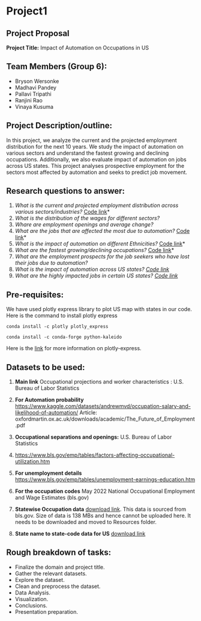 # Project1

## Project Proposal
**Project Title:** Impact of Automation on Occupations in US

## Team Members (Group 6):
* Bryson Wersonke
* Madhavi Pandey
* Pallavi Tripathi
* Ranjini Rao
* Vinaya Kusuma
 
## Project Description/outline:
In this project, we analyze the current and the projected employment distribution for the next 10 years. We study the impact of automation on various sectors  and understand the fastest growing and declining occupations. Additionally, we also evaluate impact of automation on jobs across US states. This project analyses prospective employment for the sectors most affected by automation and seeks to predict job movement.

## Research questions to answer:
1.	*What is the current and projected employment distribution across various sectors/industries?* [Code link](https://github.com/vinaya-kusuma/Project1/blob/main/Occupation_Analysis.ipynb)*
2.	*What is the distribution of the wages for different sectors?*
3.	*Whare are employment openings and average change?*
4.	*What are the jobs that are affected the most due to automation?* [Code link](https://github.com/vinaya-kusuma/Project1/blob/main/Occupation_Analysis.ipynb)*
5.  *What is the impact of automation on different Ethnicities?* [Code link](https://github.com/vinaya-kusuma/Project1/blob/main/Ethnicity_Occupation_Analysis.ipynb)*
6.	*What are the fastest growing/declining occupations?* [Code link](https://github.com/vinaya-kusuma/Project1/blob/main/Occupation_Analysis.ipynb)*
7.	*What are the employment prospects for the job seekers who have lost their jobs due to automation?*
8.	*What is the impact of automation across US states? [Code link](https://github.com/vinaya-kusuma/Project1/blob/main/Automation_Analysis_by_state.ipynb)*
9.	*What are the highly impacted jobs in certain US states? [Code link](https://github.com/vinaya-kusuma/Project1/blob/main/Automation_Analysis_by_state.ipynb)*

## Pre-requisites:
We have used plotly express library to plot US map with states in our code. Here is the command to install plotly express
```
conda install -c plotly plotly_express
```
```
conda install -c conda-forge python-kaleido
```
Here is the [link](https://pypi.org/project/plotly-express/) for more information on plotly-express.

## Datasets to be used:
1.	**Main link**
Occupational projections and worker characteristics : U.S. Bureau of Labor Statistics

2.	**For Automation probability**
https://www.kaggle.com/datasets/andrewmvd/occupation-salary-and-likelihood-of-automation/
Article: oxfordmartin.ox.ac.uk/downloads/academic/The_Future_of_Employment.pdf

3.	**Occupational separations and openings:** U.S. Bureau of Labor Statistics

4.	https://www.bls.gov/emp/tables/factors-affecting-occupational-utilization.htm

5.	**For unemployment details**
  	https://www.bls.gov/emp/tables/unemployment-earnings-education.htm

6.	**For the occupation codes**
  	May 2022 National Occupational Employment and Wage Estimates (bls.gov)
  	
8.  **Statewise Occupation data** [download link](https://docs.google.com/spreadsheets/d/1vPgfSd1oOP8MAn52J7coPReTVi7V2ihl/edit?usp=share_link&ouid=116688671136343262834&rtpof=true&sd=true). This data is sourced from bls.gov. Size of data is 138 MBs and hence cannot be uploaded here. It needs to be downloaded and moved to Resources folder.
  
10. **State name to state-code data for US**
    [download link](https://github.com/jasonong/List-of-US-States/blob/master/states.csv)

## Rough breakdown of tasks:	
* Finalize the domain and project title.
* Gather the relevant datasets.
* Explore the dataset.
* Clean and preprocess the dataset.
* Data Analysis.
* Visualization.
* Conclusions.
* Presentation preparation.

